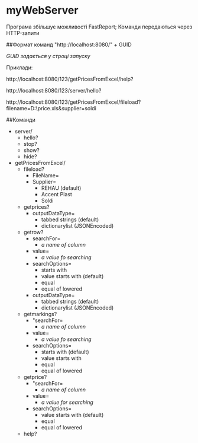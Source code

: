 # myWebServer
Програма збільшує можливості FastReport; Команди передаються через HTTP-запити

##Формат команд
"http://localhost:8080/" + GUID

*GUID задається у строці запуску*

Приклади:

http://localhost:8080/123/getPricesFromExcel/help?

http://localhost:8080/123/server/hello?

http://localhost:8080/123/getPricesFromExcel/fileload?filename=D:\price.xls&supplier=soldi


##Команди
+ server/
  + hello?
  + stop?
  + show?
  + hide?
+ getPricesFromExcel/
  + fileload?
    + FileName=
    + Supplier=
      + REHAU (default)
      + Accent Plast
      + Soldi
  + getprices?
    + outputDataType=
      + tabbed strings (default)
      + dictionarylist (JSONEncoded)
  + getrow?
    + searchFor= 
      + *a name of column*
    + value=
      + *a value fo searching*
    + searchOptions=
      + starts with
      + value starts with (default)
      + equal
      + equal of lowered
    + outputDataType=
      + tabbed strings (default)
      + dictionarylist (JSONEncoded)
  + getmarkings?
    + "searchFor= 
      + *a name of column*
    + value= 
      + *a value fo searching*
    + searchOptions=
      + starts with (default)
      + value starts with
      + equal
      + equal of lowered
  + getprice?
    + "searchFor= 
      + *a name of column*
    + value= 
      + *a value for searching*
    + searchOptions=
      + value starts with (default)
      + equal
      + equal of lowered
  + help?
